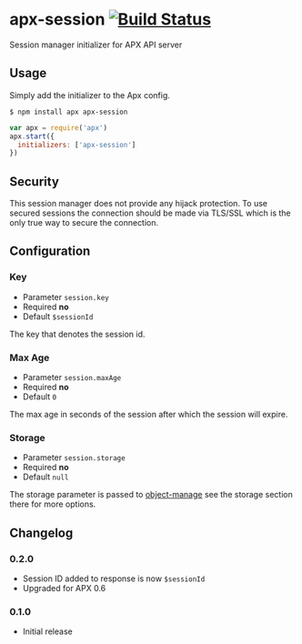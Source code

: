 apx-session [![Build Status](https://travis-ci.org/snailjs/apx-session.png?branch=master)](https://travis-ci.org/snailjs/apx-session)
============

Session manager initializer for APX API server

## Usage

Simply add the initializer to the Apx config.

```
$ npm install apx apx-session
```

```js
var apx = require('apx')
apx.start({
  initializers: ['apx-session']
})
```

## Security

This session manager does not provide any hijack protection. To use secured sessions the connection should be made
via TLS/SSL which is the only true way to secure the connection.

## Configuration

### Key
* Parameter `session.key`
* Required **no**
* Default `$sessionId`

The key that denotes the session id.

### Max Age
* Parameter `session.maxAge`
* Required **no**
* Default `0`

The max age in seconds of the session after which the session will expire.

### Storage
* Parameter `session.storage`
* Required **no**
* Default `null`

The storage parameter is passed to [object-manage](https://github.com/snailjs/object-manage) see the storage section
there for more options.

## Changelog

### 0.2.0
* Session ID added to response is now `$sessionId`
* Upgraded for APX 0.6

### 0.1.0
* Initial release
